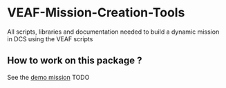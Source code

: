 # VEAF-Mission-Creation-Tools

All scripts, libraries and documentation needed to build a dynamic mission in DCS using the VEAF scripts

## How to work on this package ?

See the [demo mission](https://github.com/VEAF/VEAF-Demo-Mission)
TODO

